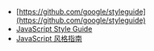 - [https://github.com/google/styleguide](https://github.com/google/styleguide)
- [JavaScript Style Guide](https://github.com/airbnb/javascript)
- [JavaScript 风格指南](http://blog.jobbole.com/79484/)
